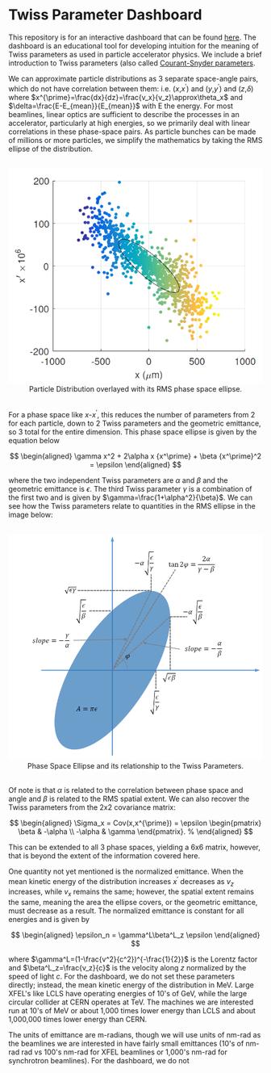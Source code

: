 # Twiss Parameter Dashboard

This repository is for an interactive dashboard that can be found [here](https://twiss-parameter-dashboard.onrender.com). The dashboard is an educational tool for developing intuition for the meaning of Twiss parameters as used in particle accelerator physics. We include a brief introduction to Twiss parameters (also called [Courant-Snyder parameters](https://en.wikipedia.org/wiki/Courant%E2%80%93Snyder_parameters).

We can approximate particle distributions as 3 separate space-angle pairs, which do not have correlation between them: i.e. ($x$,$x^{\prime}$) and ($y$,$y^{\prime}$) and ($z$,$\delta$) where $x^{\prime}=\frac{dx}{dz}=\frac{v_x}{v_z}\approx\theta_x$ and $\delta=\frac{E-E_{mean}}{E_{mean}}$ with E the energy. For most beamlines, linear optics are sufficient to describe the processes in an accelerator, particularly at high energies, so we primarily deal with linear correlations in these phase-space pairs. As particle bunches can be made of millions or more particles, we simplify the mathematics by taking the RMS ellipse of the distribution.

<br>
<center><img src='.\images\PhaseSpaceEllipse.png'></center>
<center>Particle Distribution overlayed with its RMS phase space ellipse.</center>
<br>

For a phase space like $x$-$x^{\prime}$, this reduces the number of parameters from 2 for each particle, down to 2 Twiss parameters and the geometric emittance, so 3 total for the entire dimension. This phase space ellipse is given by the equation below

$$
\begin{aligned} 
\gamma x^2 + 2\alpha x {x^\prime} + \beta {x^\prime}^2 = \epsilon
\end{aligned}
$$

where the two independent Twiss parameters are $\alpha$ and $\beta$ and the geometric emittance is $\epsilon$. The third Twiss parameter $\gamma$ is a combination of the first two and is given by $\gamma=\frac{1+\alpha^2}{\beta}$. We can see how the Twiss parameters relate to quantities in the RMS ellipse in the image below:

<br>
<center><img src='.\images\PhaseSpaceTwissParameterMeaning.png'></center>
<center>Phase Space Ellipse and its relationship to the Twiss Parameters.</center>
<br>

Of note is that $\alpha$ is related to the correlation between phase space and angle and $\beta$ is related to the RMS spatial extent. We can also recover the Twiss parameters from the 2x2 covariance matrix:

$$
\begin{aligned} 
\Sigma_x = Cov(x,x^{\prime})
    =
    \epsilon 
    \begin{pmatrix}
        \beta & -\alpha \\
        -\alpha & \gamma    
    \end{pmatrix}.
%
\end{aligned}
$$

This can be extended to all 3 phase spaces, yielding a 6x6 matrix, however, that is beyond the extent of the information covered here.

One quantity not yet mentioned is the normalized emittance. When the mean kinetic energy of the distribution increases $x^{\prime}$ decreases as $v_{z}$ increases, while $v_x$ remains the same; however, the spatial extent remains the same, meaning the area the ellipse covers, or the geometric emittance, must decrease as a result. The normalized emittance is constant for all energies and is given by

$$
\begin{aligned} 
\epsilon_n = \gamma^L\beta^L_z \epsilon
\end{aligned}
$$

where $\gamma^L=(1-\frac{v^2}{c^2})^{-\frac{1}{2}}$ is the Lorentz factor and $\beta^L_z=\frac{v_z}{c}$ is the velocity along $z$ normalized by the speed of light $c$. For the dashboard, we do not set these parameters directly; instead, the mean kinetic energy of the distribution in MeV. Large XFEL's like LCLS have operating energies of 10's of GeV, while the large circular collider at CERN operates at TeV. The machines we are interested run at 10's of MeV or about 1,000 times lower energy than LCLS and about 1,000,000 times lower energy than CERN. 

The units of emittance are m-radians, though we will use units of nm-rad as the beamlines we are interested in have fairly small emittances (10's of nm-rad rad vs 100's nm-rad for XFEL beamlines or 1,000's nm-rad for synchrotron beamlines). For the dashboard, we do not 

